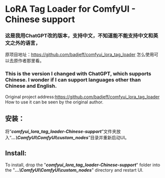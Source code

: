 LoRA Tag Loader for ComfyUI - Chinese support
=======
### 这是我用ChatGPT改的版本，支持中文，不知道能不能支持中文和英文之外的语言，
原项目地址：<a href="https://github.com/badjeff/comfyui_lora_tag_loader" >https://github.com/badjeff/comfyui_lora_tag_loader</a>
怎么使用可以去原作者那里看。
### This is the version I changed with ChatGPT, which supports Chinese. I wonder if I can support languages other than Chinese and English.
Original project address:<a href="https://github.com/badjeff/comfyui_lora_tag_loader" >https://github.com/badjeff/comfyui_lora_tag_loader</a>
How to use it can be seen by the original author.


## **安装：**
将“_**comfyui_lora_tag_loader-Chinese-support**_”文件夹放入“_**...\ComfyUI\ComfyUI\custom_nodes**_”目录并重新启动UI。
## **Install:**
To install, drop the "_**comfyui_lora_tag_loader-Chinese-support**_" folder into the "_**...\ComfyUI\ComfyUI\custom_nodes**_" directory and restart UI.
